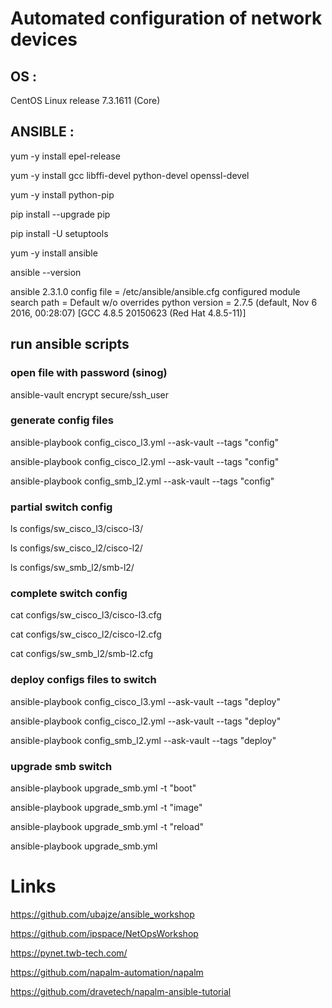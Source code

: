 # Automated configuration of network devices

## OS :

CentOS Linux release 7.3.1611 (Core)

## ANSIBLE :

yum -y install epel-release

yum -y install gcc libffi-devel python-devel openssl-devel

yum -y install python-pip

pip install --upgrade pip

pip install -U setuptools

yum -y install ansible

ansible --version

ansible 2.3.1.0
  config file = /etc/ansible/ansible.cfg
  configured module search path = Default w/o overrides
  python version = 2.7.5 (default, Nov  6 2016, 00:28:07) [GCC 4.8.5 20150623 (Red Hat 4.8.5-11)]

## run ansible scripts

### open file with password (sinog)

ansible-vault encrypt secure/ssh_user


### generate config files

ansible-playbook config_cisco_l3.yml --ask-vault --tags "config"

ansible-playbook config_cisco_l2.yml --ask-vault --tags "config"

ansible-playbook config_smb_l2.yml --ask-vault --tags "config"

### partial switch config

ls configs/sw_cisco_l3/cisco-l3/

ls configs/sw_cisco_l2/cisco-l2/

ls configs/sw_smb_l2/smb-l2/

### complete switch config

cat configs/sw_cisco_l3/cisco-l3.cfg

cat configs/sw_cisco_l2/cisco-l2.cfg

cat configs/sw_smb_l2/smb-l2.cfg

### deploy configs files to switch

ansible-playbook config_cisco_l3.yml --ask-vault --tags "deploy"

ansible-playbook config_cisco_l2.yml --ask-vault --tags "deploy"

ansible-playbook config_smb_l2.yml --ask-vault --tags "deploy"

### upgrade smb switch

ansible-playbook upgrade_smb.yml -t "boot"

ansible-playbook upgrade_smb.yml -t "image"

ansible-playbook upgrade_smb.yml -t "reload"

ansible-playbook upgrade_smb.yml


# Links

 https://github.com/ubajze/ansible_workshop

 https://github.com/ipspace/NetOpsWorkshop

 https://pynet.twb-tech.com/

 https://github.com/napalm-automation/napalm

 https://github.com/dravetech/napalm-ansible-tutorial
